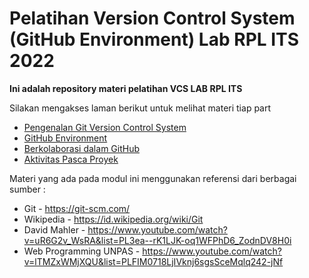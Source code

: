 # Pelatihan Version Control System (GitHub Environment) Lab RPL ITS 2022

__Ini adalah repository materi pelatihan VCS LAB RPL ITS__


Silakan mengakses laman berikut untuk melihat materi tiap part
- [Pengenalan Git Version Control System](https://github.com/Lab-RPL-ITS/pelatihan_vcs_2022/blob/main/part_1.md)
- [GitHub Environment](https://github.com/Lab-RPL-ITS/pelatihan_vcs_2022/blob/main/part_2.md)
- [Berkolaborasi dalam GitHub](https://github.com/Lab-RPL-ITS/pelatihan_vcs_2022/blob/main/part_3.md)
- [Aktivitas Pasca Proyek](https://github.com/Lab-RPL-ITS/pelatihan_vcs_2022/blob/main/part_4.md)

Materi yang ada pada modul ini menggunakan referensi dari berbagai sumber :
- Git - https://git-scm.com/
- Wikipedia - https://id.wikipedia.org/wiki/Git
- David Mahler - https://www.youtube.com/watch?v=uR6G2v_WsRA&list=PL3ea--rK1LJK-oq1WFPhD6_ZodnDV8H0i
- Web Programming UNPAS - https://www.youtube.com/watch?v=lTMZxWMjXQU&list=PLFIM0718LjIVknj6sgsSceMqlq242-jNf
